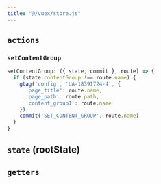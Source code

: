 ```yaml
---
title: "@/vuex/store.js"
---
```

## `actions`

### `setContentGroup`

```js
setContentGroup: ({ state, commit }, route) => {
  if (state.contentGroup !== route.name) {
    gtag('config', 'UA-18391724-4', {
      'page_title': route.name,
      'page_path': route.path,
      'content_group1': route.name
    });
    commit('SET_CONTENT_GROUP', route.name)
  }
}
```

## `state` (rootState)

## `getters`
